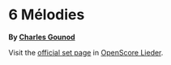 
# 6 Mélodies

__By [Charles Gounod](..)__

Visit the [official set page] in [OpenScore Lieder].

[official set page]: https://musescore.com/openscore-lieder-corpus/sets/5079369
[OpenScore Lieder]: https://musescore.com/openscore-lieder-corpus
